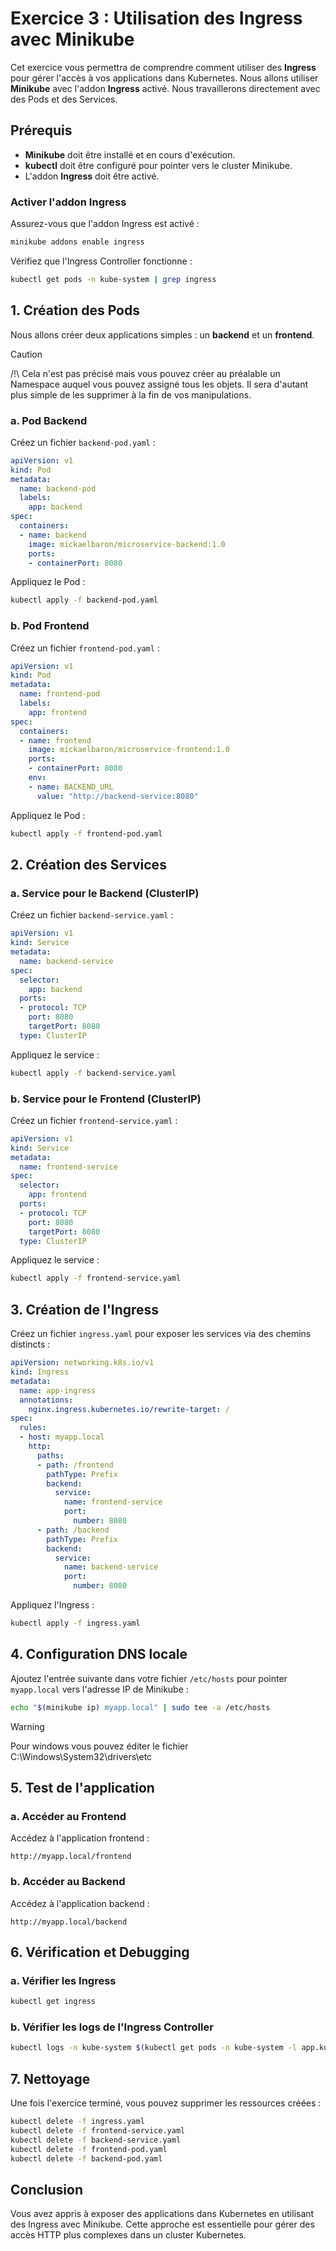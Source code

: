 # Exercice 3 : Utilisation des Ingress avec Minikube

Cet exercice vous permettra de comprendre comment utiliser des **Ingress** pour gérer l'accès à vos applications dans Kubernetes. Nous allons utiliser **Minikube** avec l'addon **Ingress** activé. Nous travaillerons directement avec des Pods et des Services.

## Prérequis

- **Minikube** doit être installé et en cours d'exécution.
- **kubectl** doit être configuré pour pointer vers le cluster Minikube.
- L'addon **Ingress** doit être activé.

### Activer l'addon Ingress

Assurez-vous que l'addon Ingress est activé :

```bash
minikube addons enable ingress
```

Vérifiez que l'Ingress Controller fonctionne :

```bash
kubectl get pods -n kube-system | grep ingress
```

## 1. Création des Pods

Nous allons créer deux applications simples : un **backend** et un **frontend**.

> [!CAUTION]
> /!\ Cela n'est pas précisé mais vous pouvez créer au préalable un Namespace auquel vous pouvez assigné tous les objets. Il sera d'autant plus simple de les supprimer à la fin de vos manipulations.

### a. Pod Backend

Créez un fichier `backend-pod.yaml` :

```yaml
apiVersion: v1
kind: Pod
metadata:
  name: backend-pod
  labels:
    app: backend
spec:
  containers:
  - name: backend
    image: mickaelbaron/microservice-backend:1.0
    ports:
    - containerPort: 8080
```

Appliquez le Pod :

```bash
kubectl apply -f backend-pod.yaml
```

### b. Pod Frontend

Créez un fichier `frontend-pod.yaml` :

```yaml
apiVersion: v1
kind: Pod
metadata:
  name: frontend-pod
  labels:
    app: frontend
spec:
  containers:
  - name: frontend
    image: mickaelbaron/microservice-frontend:1.0
    ports:
    - containerPort: 8080
    env:
    - name: BACKEND_URL
      value: "http://backend-service:8080"
```

Appliquez le Pod :

```bash
kubectl apply -f frontend-pod.yaml
```

## 2. Création des Services

### a. Service pour le Backend (ClusterIP)

Créez un fichier `backend-service.yaml` :

```yaml
apiVersion: v1
kind: Service
metadata:
  name: backend-service
spec:
  selector:
    app: backend
  ports:
  - protocol: TCP
    port: 8080
    targetPort: 8080
  type: ClusterIP
```

Appliquez le service :

```bash
kubectl apply -f backend-service.yaml
```

### b. Service pour le Frontend (ClusterIP)

Créez un fichier `frontend-service.yaml` :

```yaml
apiVersion: v1
kind: Service
metadata:
  name: frontend-service
spec:
  selector:
    app: frontend
  ports:
  - protocol: TCP
    port: 8080
    targetPort: 8080
  type: ClusterIP
```

Appliquez le service :

```bash
kubectl apply -f frontend-service.yaml
```

## 3. Création de l'Ingress

Créez un fichier `ingress.yaml` pour exposer les services via des chemins distincts :

```yaml
apiVersion: networking.k8s.io/v1
kind: Ingress
metadata:
  name: app-ingress
  annotations:
    nginx.ingress.kubernetes.io/rewrite-target: /
spec:
  rules:
  - host: myapp.local
    http:
      paths:
      - path: /frontend
        pathType: Prefix
        backend:
          service:
            name: frontend-service
            port:
              number: 8080
      - path: /backend
        pathType: Prefix
        backend:
          service:
            name: backend-service
            port:
              number: 8080
```

Appliquez l'Ingress :

```bash
kubectl apply -f ingress.yaml
```

## 4. Configuration DNS locale

Ajoutez l'entrée suivante dans votre fichier `/etc/hosts` pour pointer `myapp.local` vers l'adresse IP de Minikube :

```bash
echo "$(minikube ip) myapp.local" | sudo tee -a /etc/hosts
```

> [!WARNING]
> Pour windows vous pouvez éditer le fichier C:\Windows\System32\drivers\etc

## 5. Test de l'application

### a. Accéder au Frontend

Accédez à l'application frontend :

```
http://myapp.local/frontend
```

### b. Accéder au Backend

Accédez à l'application backend :

```
http://myapp.local/backend
```

## 6. Vérification et Debugging

### a. Vérifier les Ingress

```bash
kubectl get ingress
```

### b. Vérifier les logs de l'Ingress Controller

```bash
kubectl logs -n kube-system $(kubectl get pods -n kube-system -l app.kubernetes.io/name=ingress-nginx -o jsonpath="{.items[0].metadata.name}")
```

## 7. Nettoyage

Une fois l'exercice terminé, vous pouvez supprimer les ressources créées :

```bash
kubectl delete -f ingress.yaml
kubectl delete -f frontend-service.yaml
kubectl delete -f backend-service.yaml
kubectl delete -f frontend-pod.yaml
kubectl delete -f backend-pod.yaml
```

## Conclusion

Vous avez appris à exposer des applications dans Kubernetes en utilisant des Ingress avec Minikube. Cette approche est essentielle pour gérer des accès HTTP plus complexes dans un cluster Kubernetes.

